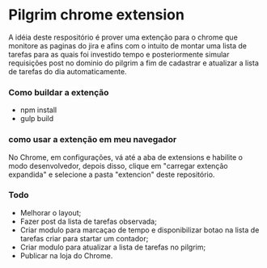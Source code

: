 # Pilgrim chrome extension

A idéia deste respositório é prover uma extenção para o chrome que monitore as paginas do jira e afins com o intuito de montar uma lista de tarefas para as quais foi investido tempo e posteriormente simular requisições post no dominio do pilgrim a fim de cadastrar e atualizar a lista de tarefas do dia automaticamente.

### Como buildar a extenção
- npm install
- gulp build

### como usar a extenção em meu navegador

No Chrome, em configurações, vá até a aba de extensions e habilite o modo desenvolvedor, depois disso, clique em "carregar extenção expandida" e selecione a pasta "extencion" deste repositório.

### Todo
- Melhorar o layout;
- Fazer post da lista de tarefas observada;
- Criar modulo para marcaçao de tempo e disponibilizar botao na lista de tarefas criar para startar um contador;
- Criar modulo para atualizar a lista de tarefas no pilgrim;
- Publicar na loja do Chrome.
